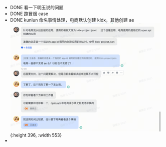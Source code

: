 - DONE 看一下明玉说的问题
- DONE 跑冒烟 case
- DONE kunlun 命名事情处理，电商默认创建 kldx，其他创建 ae ![image.png](../assets/image_1696824203293_0.png){:height 396, :width 553}
-
